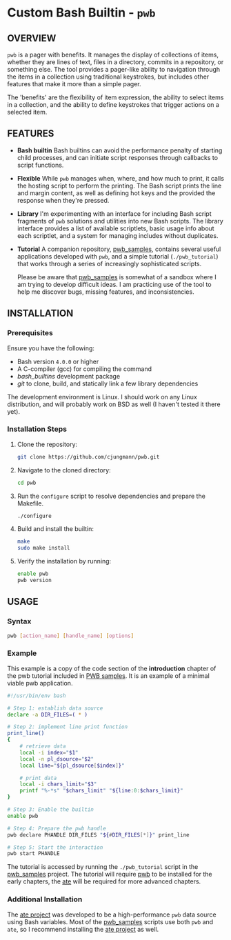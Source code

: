 # Custom Bash Builtin - `pwb`

## OVERVIEW

`pwb` is a pager with benefits.  It manages the display of collections
of items, whether they are lines of text, files in a directory,
commits in a repository, or something else.  The tool provides a
pager-like ability to navigation through the items in a collection
using traditional keystrokes, but includes other features that make
it more than a simple pager.

The 'benefits' are the flexibility of item expression, the ability to
select items in a collection, and the ability to define keystrokes
that trigger actions on a selected item.

## FEATURES

- **Bash builtin**
  Bash builtins can avoid the performance penalty of starting child
  processes, and can initiate script responses through callbacks to
  script functions.

- **Flexible**
  While `pwb` manages when, where, and how much to print, it calls
  the hosting script to perform the printing.  The Bash script
  prints the line and margin content, as well as defining hot keys
  and the provided the response when they're pressed.

- **Library**
  I'm experimenting with an interface for including Bash script
  fragments of `pwb` solutions and utilities into new Bash scripts.
  The library interface provides a list of available scriptlets,
  basic usage info about each scriptlet, and a system for managing
  includes without duplicates.

- **Tutorial**
  A companion repository, [pwb_samples][pwb_samples], contains
  several useful applications developed with `pwb`, and a simple
  tutorial (`./pwb_tutorial`) that works through a series of
  increasingly sophisticated scripts.

  Please be aware that [pwb_samples][pwb_samples] is somewhat of
  a sandbox where I am trying to develop difficult ideas.  I am
  practicing use of the tool to help me discover bugs, missing
  features, and inconsistencies.

## INSTALLATION

### Prerequisites

Ensure you have the following:

- Bash version `4.0.0` or higher
- A C-compiler (gcc) for compiling the command
- _bash_builtins_ development package
- _git_ to clone, build, and statically link a
  few library dependencies

The development environment is Linux.  I should work on any Linux
distribution, and will probably work on BSD as well (I haven't tested
it there yet).

### Installation Steps

1. Clone the repository:
    ```bash
    git clone https://github.com/cjungmann/pwb.git
    ```
2. Navigate to the cloned directory:
    ```bash
    cd pwb
    ```
3. Run the `configure` script to resolve dependencies and prepare the Makefile.
   ```bash
   ./configure
   ```
3. Build and install the builtin:
    ```bash
    make
    sudo make install
    ```
4. Verify the installation by running:
    ```bash
    enable pwb
    pwb version
    ```

## USAGE

### Syntax
```bash
pwb [action_name] [handle_name] [options]
```

### Example

This example is a copy of the code section of the **introduction**
chapter of the pwb tutorial included in [PWB samples][pwb_samples].
It is an example of a minimal viable pwb application.

~~~bash
#!/usr/bin/env bash

# Step 1: establish data source
declare -a DIR_FILES=( * )

# Step 2: implement line print function
print_line()
{
    # retrieve data
    local -i index="$1"
    local -n pl_dsource="$2"
    local line="${pl_dsource[$index]}"

    # print data
    local -i chars_limit="$3"
    printf "%-*s" "$chars_limit" "${line:0:$chars_limit}"
}

# Step 3: Enable the builtin
enable pwb

# Step 4: Prepare the pwb handle
pwb declare PHANDLE DIR_FILES "${#DIR_FILES[*]}" print_line

# Step 5: Start the interaction
pwb start PHANDLE
~~~

The tutorial is accessed by running the `./pwb_tutorial` script
in the [pwb_samples][pwb_samples] project.  The tutorial will
require [pwb][pwb_project] to be installed for the early chapters,
the [ate][ate_project] will be required for more advanced chapters.

### Additional Installation

The [ate project][ate_project] was developed to be a high-performance
`pwb` data source using Bash variables.  Most of the [pwb_samples][pwb_samples]
scripts use both `pwb` and `ate`, so I recommend installing the [ate project][ate_project]
as well.









[pwb_project]: https://github.com/cjungmann/pwb
[ate_project]: https://github.com/cjungmann/ate
[pwb_samples]: https://github.com/cjungmann/pwb_samples
